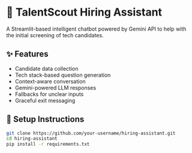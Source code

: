 # 🧠 TalentScout Hiring Assistant

A Streamlit-based intelligent chatbot powered by Gemini API to help with the initial screening of tech candidates.

## ✨ Features

- Candidate data collection
- Tech stack-based question generation
- Context-aware conversation
- Gemini-powered LLM responses
- Fallbacks for unclear inputs
- Graceful exit messaging

## 🚀 Setup Instructions

```bash
git clone https://github.com/your-username/hiring-assistant.git
cd hiring-assistant
pip install -r requirements.txt
